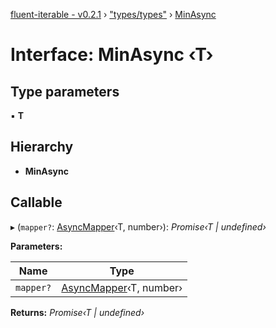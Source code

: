 [fluent-iterable - v0.2.1](../README.md) › ["types/types"](../modules/_types_types_.md) › [MinAsync](_types_types_.minasync.md)

# Interface: MinAsync ‹**T**›

## Type parameters

▪ **T**

## Hierarchy

* **MinAsync**

## Callable

▸ (`mapper?`: [AsyncMapper](_types_types_.asyncmapper.md)‹T, number›): *Promise‹T | undefined›*

**Parameters:**

Name | Type |
------ | ------ |
`mapper?` | [AsyncMapper](_types_types_.asyncmapper.md)‹T, number› |

**Returns:** *Promise‹T | undefined›*
